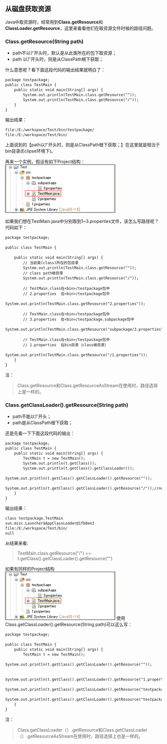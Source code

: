 ## 从磁盘获取资源

Java中取资源时，经常用到**Class.getResource**和**ClassLoader.getResource**，这里来看看他们在取资源文件时候的路径问题。

### Class.getResource(String path)
* path不以’/'开头时，默认是从此类所在的包下取资源；
* path  以’/'开头时，则是从ClassPath根下获取；

什么意思呢？看下面这段代码的输出结果就明白了：
```
package testpackage;
public class TestMain {
    public static void main(String[] args) {
        System.out.println(TestMain.class.getResource(""));
        System.out.println(TestMain.class.getResource("/"));
    }
}
```
输出结果：
```
file:/E:/workspace/Test/bin/testpackage/
file:/E:/workspace/Test/bin/
```
上面说到的【path以’/'开头时，则是从ClassPath根下获取；】在这里就是相当于bin目录(Eclipse环境下)。

再来一个实例，假设有如下Project结构：
![structure](media/1.png)

如果我们想在TestMain.java中分别取到1~3.properties文件，该怎么写路径呢？代码如下：
```
package testpackage;

public class TestMain {

    public static void main(String[] args) {
        // 当前类(class)所在的包目录
        System.out.println(TestMain.class.getResource(""));
        // class path根目录
        System.out.println(TestMain.class.getResource("/"));
        
        // TestMain.class在<bin>/testpackage包中
        // 2.properties  在<bin>/testpackage包中
        System.out.println(TestMain.class.getResource("2.properties"));
        
        // TestMain.class在<bin>/testpackage包中
        // 3.properties  在<bin>/testpackage.subpackage包中
        System.out.println(TestMain.class.getResource("subpackage/3.properties"));
        
        // TestMain.class在<bin>/testpackage包中
        // 1.properties  在bin目录（class根目录）
        System.out.println(TestMain.class.getResource("/1.properties"));
    }
}
```
注：
>Class.getResource和Class.getResourceAsStream在使用时，路径选择上是一样的。

### Class.getClassLoader().getResource(String path)
* path不能以’/'开头；
* path是从ClassPath根下获取；

还是先看一下下面这段代码的输出：
```
package testpackage;
public class TestMain {
    public static void main(String[] args) {
        TestMain t = new TestMain();
        System.out.println(t.getClass());
        System.out.println(t.getClass().getClassLoader());
        System.out.println(t.getClass().getClassLoader().getResource(""));
        System.out.println(t.getClass().getClassLoader().getResource("/"));//null
    }
}
```
输出结果：
```
class testpackage.TestMain
sun.misc.Launcher$AppClassLoader@1fb8ee3
file:/E:/workspace/Test/bin/
null
```
从结果来看:
>TestMain.class.getResource("/") == t.getClass().getClassLoader().getResource("")

如果有同样的Project结构
![structure](media/1.png)
使用Class.getClassLoader().getResource(String path)可以这么写：
 
```
package testpackage;

public class TestMain {
    public static void main(String[] args) {
        TestMain t = new TestMain();
        System.out.println(t.getClass().getClassLoader().getResource(""));
        
        System.out.println(t.getClass().getClassLoader().getResource("1.properties"));
        System.out.println(t.getClass().getClassLoader().getResource("testpackage/2.properties"));
        System.out.println(t.getClass().getClassLoader().getResource("testpackage/subpackage/3.properties"));
    }
}
```
注：
>Class.getClassLoader（）.getResource和Class.getClassLoader（）.getResourceAsStream在使用时，路径选择上也是一样的。

